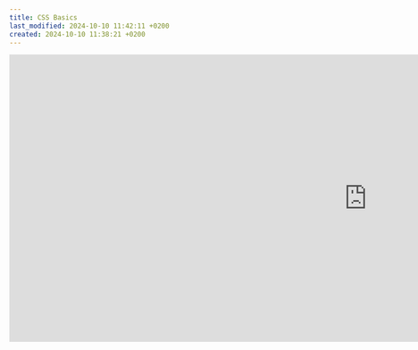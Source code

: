 ```yaml
---
title: CSS Basics
last_modified: 2024-10-10 11:42:11 +0200
created: 2024-10-10 11:38:21 +0200
---
```


<iframe src="https://docs.google.com/presentation/d/e/2PACX-1vT8C2xzuo7W8xTbryK3W7S1w_bAJNQKZa25d9rPrNNAbNoF5nHNjO22cbvoHN9Utw/embed?start=false&loop=false&delayms=3000" frameborder="0" width="1280" height="515" allowfullscreen="true" mozallowfullscreen="true" webkitallowfullscreen="true"></iframe>
